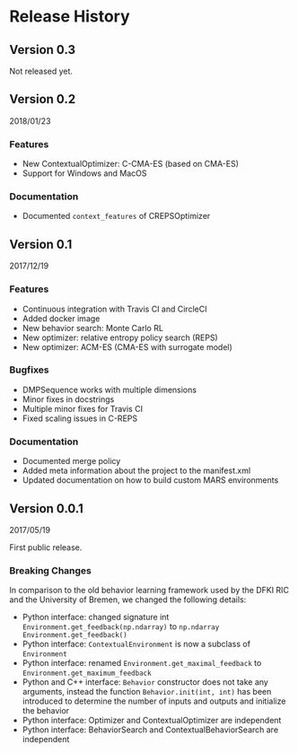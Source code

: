 # Release History

## Version 0.3

Not released yet.

## Version 0.2

2018/01/23

### Features

* New ContextualOptimizer: C-CMA-ES (based on CMA-ES)
* Support for Windows and MacOS

### Documentation

* Documented `context_features` of CREPSOptimizer

## Version 0.1

2017/12/19

### Features

* Continuous integration with Travis CI and CircleCI
* Added docker image
* New behavior search: Monte Carlo RL
* New optimizer: relative entropy policy search (REPS)
* New optimizer: ACM-ES (CMA-ES with surrogate model)

### Bugfixes

* DMPSequence works with multiple dimensions
* Minor fixes in docstrings
* Multiple minor fixes for Travis CI
* Fixed scaling issues in C-REPS

### Documentation

* Documented merge policy
* Added meta information about the project to the manifest.xml
* Updated documentation on how to build custom MARS environments

## Version 0.0.1

2017/05/19

First public release.

### Breaking Changes

In comparison to the old behavior learning framework used by the DFKI RIC and
the University of Bremen, we changed the following details:

* Python interface: changed signature int `Environment.get_feedback(np.ndarray)`
  to `np.ndarray Environment.get_feedback()`
* Python interface: `ContextualEnvironment` is now a subclass of `Environment`
* Python interface: renamed `Environment.get_maximal_feedback` to
  `Environment.get_maximum_feedback`
* Python and C++ interface: `Behavior` constructor does not take any arguments,
  instead the function `Behavior.init(int, int)` has been introduced to
  determine the number of inputs and outputs and initialize the behavior
* Python interface: Optimizer and ContextualOptimizer are independent
* Python interface: BehaviorSearch and ContextualBehaviorSearch are independent
